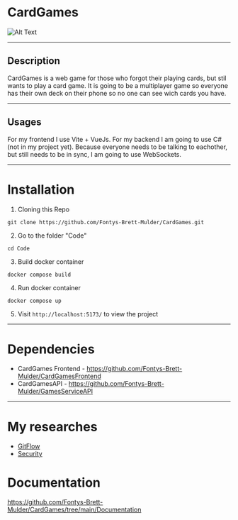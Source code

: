 # CardGames

![Alt Text](https://www.animatedimages.org/data/media/633/animated-playing-card-image-0071.gif)
***
## Description
CardGames is a web game for those who forgot their playing cards, but stil wants to play a card game. It is going to be a multiplayer game so everyone has their own deck on their phone so no one can see wich cards you have.

***
## Usages
For my frontend I use Vite + VueJs. For my backend I am going to use C# (not in my project yet). Because everyone needs to be talking to eachother, but still needs to be in sync, I am going to use WebSockets. 

***
# Installation
1. Cloning this Repo


`git clone https://github.com/Fontys-Brett-Mulder/CardGames.git`

2. Go to the folder "Code"


`cd Code`

3. Build docker container


`docker compose build`

4. Run docker container


`docker compose up`

5. Visit `http://localhost:5173/` to view the project

***
# Dependencies
- CardGames Frontend - https://github.com/Fontys-Brett-Mulder/CardGamesFrontend
- CardGamesAPI - https://github.com/Fontys-Brett-Mulder/GamesServiceAPI

***
# My researches
- [GitFlow](https://github.com/Fontys-Brett-Mulder/CardGames/blob/main/Research/GitFlow.research.md)
- [Security](https://github.com/Fontys-Brett-Mulder/CardGames/blob/main/Research/Secutiry.research.md) 

# Documentation
https://github.com/Fontys-Brett-Mulder/CardGames/tree/main/Documentation
